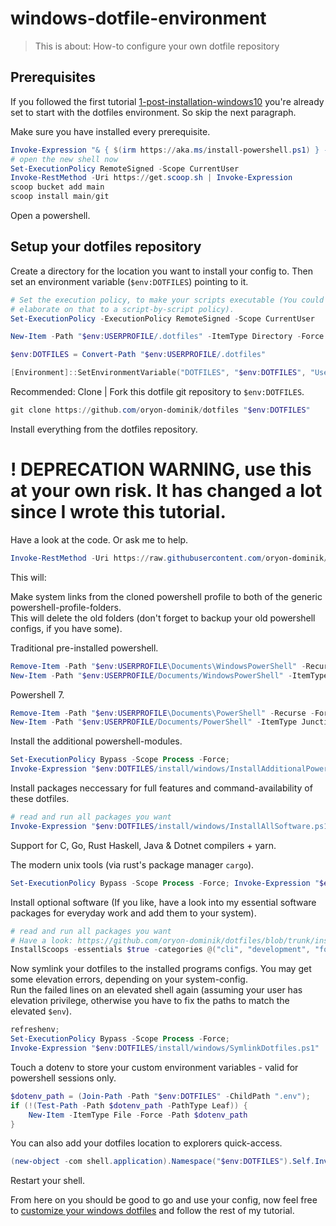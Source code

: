 # windows-dotfile-environment

> This is about: How-to configure your own dotfile repository


## Prerequisites

If you followed the first tutorial [1-post-installation-windows10](1-post-installation-windows10.md) you're
already set to start with the dotfiles environment. So skip the next paragraph.

Make sure you have installed every prerequisite.
```powershell
Invoke-Expression "& { $(irm https://aka.ms/install-powershell.ps1) } -UseMSI"
# open the new shell now
Set-ExecutionPolicy RemoteSigned -Scope CurrentUser
Invoke-RestMethod -Uri https://get.scoop.sh | Invoke-Expression
scoop bucket add main
scoop install main/git
```


Open a powershell.


## Setup your dotfiles repository

Create a directory for the location you want to install your config to. Then set an environment variable (`$env:DOTFILES`) pointing to it.

```powershell
# Set the execution policy, to make your scripts executable (You could also
# elaborate on that to a script-by-script policy).
Set-ExecutionPolicy -ExecutionPolicy RemoteSigned -Scope CurrentUser
```
```powershell
New-Item -Path "$env:USERPROFILE/.dotfiles" -ItemType Directory -Force
```
```powershell
$env:DOTFILES = Convert-Path "$env:USERPROFILE/.dotfiles"
```
```powershell
[Environment]::SetEnvironmentVariable("DOTFILES", "$env:DOTFILES", "User")
```


Recommended: Clone | Fork this dotfile git repository to `$env:DOTFILES`.

```powershell
git clone https://github.com/oryon-dominik/dotfiles "$env:DOTFILES"
```

Install everything from the dotfiles repository.

# ! DEPRECATION WARNING, use this at your own risk. It has changed a lot since I wrote this tutorial.
Have a look at the code.
Or ask me to help.

```powershell
Invoke-RestMethod -Uri https://raw.githubusercontent.com/oryon-dominik/dotfiles/trunk/install/windows/Install.ps1 | Invoke-Expression
```

This will:

Make system links from the cloned powershell profile to both of the generic powershell-profile-folders.  
This will delete the old folders (don't forget to backup your old powershell configs, if you have some).  

Traditional pre-installed powershell.
```powershell
Remove-Item -Path "$env:USERPROFILE\Documents\WindowsPowerShell" -Recurse -Force;
New-Item -Path "$env:USERPROFILE/Documents/WindowsPowerShell" -ItemType Junction -Value "$env:DOTFILES/common/powershell"
```
Powershell 7.
```powershell
Remove-Item -Path "$env:USERPROFILE\Documents\PowerShell" -Recurse -Force;
New-Item -Path "$env:USERPROFILE/Documents/PowerShell" -ItemType Junction -Value "$env:DOTFILES/common/powershell"
```


Install the additional powershell-modules.

```powershell
Set-ExecutionPolicy Bypass -Scope Process -Force;
Invoke-Expression "$env:DOTFILES/install/windows/InstallAdditionalPowershellModules.ps1"
```

Install packages neccessary for full features and command-availability of these dotfiles.

```powershell
# read and run all packages you want
Invoke-Expression "$env:DOTFILES/install/windows/InstallAllSoftware.ps1"
```


Support for C, Go, Rust Haskell, Java & Dotnet compilers + yarn.


The modern unix tools (via rust's package manager `cargo`).

```powershell
Set-ExecutionPolicy Bypass -Scope Process -Force; Invoke-Expression "$env:DOTFILES/install/windows/InstallModernUnixForWindows.ps1"
```


Install optional software (If you like, have a look into my essential software packages for everyday work and add them to your system).

```powershell
# read and run all packages you want
# Have a look: https://github.com/oryon-dominik/dotfiles/blob/trunk/install/scoops/scoop-packages.json
InstallScoops -essentials $true -categories @("cli", "development", "fonts", "guis", "languages", "media", "security", "web", "deployment")
```

Now symlink your dotfiles to the installed programs configs. You may get some
elevation errors, depending on your system-config.  
Run the failed lines on an elevated shell again (assuming your user has
elevation privilege, otherwise you have to fix the paths to match the elevated
`$env`).

```powershell
refreshenv;
Set-ExecutionPolicy Bypass -Scope Process -Force;
Invoke-Expression "$env:DOTFILES/install/windows/SymlinkDotfiles.ps1"
```

Touch a dotenv to store your custom environment variables - valid for powershell sessions only.
```powershell
$dotenv_path = (Join-Path -Path "$env:DOTFILES" -ChildPath ".env");
if (!(Test-Path -Path $dotenv_path -PathType Leaf)) {
    New-Item -ItemType File -Force -Path $dotenv_path
}
```


You can also add your dotfiles location to explorers quick-access.

```powershell
(new-object -com shell.application).Namespace("$env:DOTFILES").Self.InvokeVerb("pintohome")
```


Restart your shell.

From here on you should be good to go and use your config, now feel free to
[customize your windows dotfiles](3-customize-windows-dotfiles.md)
and follow the rest of my tutorial.
